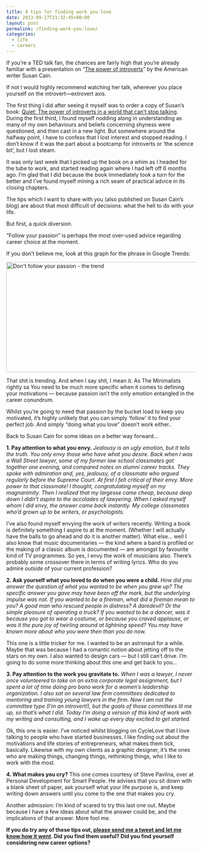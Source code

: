 ```yaml
---
title: 4 tips for finding work you love
date: 2013-09-17T21:32:45+00:00
layout: post
permalink: /finding-work-you-love/
categories:
  - life
  - careers
---
```

If you’re a TED talk fan, the chances are fairly high that you’re already familiar with a presentation on “[The power of introverts](http://www.ted.com/talks/susan_cain_the_power_of_introverts.html)” by the American writer Susan Cain.

If not I would highly recommend watching her talk, wherever you place yourself on the introvert—extrovert axis.

The first thing I did after seeing it myself was to order a copy of Susan’s book: [Quiet: The power of introverts in a world that can’t stop talking](http://www.amazon.co.uk/gp/product/0670916765/ref=as_li_ss_tl?ie=UTF8&camp=1634&creative=19450&creativeASIN=0670916765&linkCode=as2&tag=sneageek-21). During the first third, I found myself nodding along in understanding as many of my own behaviours and beliefs concerning shyness were questioned, and then cast in a new light. But somewhere around the halfway point, I have to confess that I lost interest and stopped reading. I don’t know if it was the part about a bootcamp for introverts or ‘the science bit’, but I lost steam.

It was only last week that I picked up the book on a whim as I headed for the tube to work, and started reading again where I had left off 6 months ago. I’m glad that I did because the book immediately took a turn for the better and I’ve found myself mining a rich seam of practical advice in its closing chapters.

The tips which I want to share with you (also published on Susan Cain’s blog) are about that most difficult of decisions: what the hell to do with your life.

But first, a quick diversion.

“Follow your passion” is perhaps the most over-used advice regarding career choice at the moment.

If you don’t believe me, look at this graph for the phrase in Google Trends:

<img src="/media/dont-follow-your-passion.png" alt="Don&#039;t follow your passion - the trend" width="1021" height="292" class="alignnone size-full wp-image-1887" />

That shit is trending. And when I say shit, I mean it. As The Minimalists rightly sa
You need to be much more specific when it comes to defining your motivations — because passion isn’t the only emotion entangled in the career conundrum.

Whilst you’re going to need that passion by the bucket load to keep you motivated, it’s highly unlikely that you can simply ‘follow’ it to find your perfect job. And simply “doing what you love” doesn’t work either..

Back to Susan Cain for some ideas on a better way forward…

**1. Pay attention to what you envy.**
*Jealousy is an ugly emotion, but it tells the truth. You only envy those who have what you desire. Back when I was a Wall Street lawyer, some of my former law school classmates got together one evening, and compared notes on alumni career tracks. They spoke with admiration and, yes, jealousy, of a classmate who argued regularly before the Supreme Court. At first I felt critical of their envy. More power to that classmate! I thought, congratulating myself on my magnanimity. Then I realized that my largesse came cheap, because deep down I didn’t aspire to the accolades of lawyering. When I asked myself whom I did envy, the answer came back instantly. My college classmates who’d grown up to be writers, or psychologists.*

I’ve also found myself envying the work of writers recently. Writing a book is definitely something I aspire to at the moment. (Whether I will actually have the balls to go ahead and do it is another matter). What else… well I also know that music documentaries — the kind where a band is profiled or the making of a classic album is documented — are amongst by favourite kind of TV programmes. So yes, I envy the work of musicians also. There’s probably some crossover there in terms of writing lyrics. Who do you admire *outside* of your current profession?

**2. Ask yourself what you loved to do when you were a child.**
*How did you answer the question of what you wanted to be when you grew up? The specific answer you gave may have been off the mark, but the underlying impulse was not. If you wanted to be a fireman, what did a fireman mean to you? A good man who rescued people in distress? A daredevil? Or the simple pleasure of operating a truck? If you wanted to be a dancer, was it because you got to wear a costume, or because you craved applause, or was it the pure joy of twirling around at lightning speed? You may have known more about who you were then than you do now.*

This one is a little tricker for me. I wanted to be an astronaut for a while. Maybe that was because I had a romantic notion about jetting off to the stars on my own. I also wanted to design cars — but I still can’t drive. I’m going to do some more thinking about this one and get back to you…

**3. Pay attention to the work you gravitate to.**
*When I was a lawyer, I never once volunteered to take on an extra corporate legal assignment, but I spent a lot of time doing pro bono work for a women’s leadership organization. I also sat on several law firm committees dedicated to mentoring and training young lawyers in the firm.  Now I am not the committee type (I’m an introvert!), but the goals of those committees lit me up, so that’s what I did. Today I’m doing a version of this kind of work with my writing and consulting, and I wake up every day excited to get started.*

Ok, this one is easier. I’ve noticed whilst blogging on CycleLove that I love talking to people who have started businesses. I like finding out about the motivations and life stories of entrepreneurs, what makes them tick, basically. Likewise with my own clients as a graphic designer, it’s the ones who are making things, changing things, rethinking things, who I like to work with the most.

**4. What makes you cry?**
This one comes courtesy of Steve Pavlina, over at Personal Development for Smart People. He advises that you sit down with a blank sheet of paper, ask yourself what your life purpose is, and keep writing down answers until you come to the one that makes you cry.

Another admission: I’m kind of scared to try this last one out. Maybe because I have a few ideas about what the answer could be, and the implications of that answer. More fool me.

**If you do try any of these tips out, [please send me a tweet and let me know how it went](https://twitter.com/j_greig). Did you find them useful? Did you find yourself considering new career options?**

